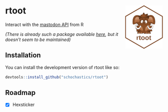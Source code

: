 
<!-- README.md is generated from README.Rmd. Please edit that file -->

# rtoot <img src="man/figures/logo.png" align="right"/>

<!-- badges: start -->
<!-- badges: end -->

Interact with the [mastodon API](https://docs.joinmastodon.org/api/)
from R

*(There is already such a package available
[here](https://github.com/ThomasChln/mastodon), but it doesn’t seem to
be maintained)*

## Installation

You can install the development version of rtoot like so:

``` r
devtools::install_github("schochastics/rtoot")
```

## Roadmap

-   [x] Hexsticker
